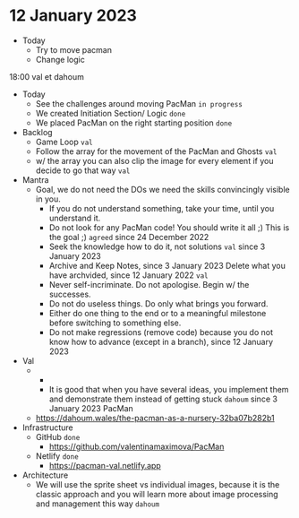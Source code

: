 # 12 January 2023

* Today
   * Try to move pacman
   * Change logic
   
18:00 val et dahoum

* Today
  * See the challenges around moving PacMan `in progress`
  * We created Initiation Section/ Logic `done`
  * We placed PacMan on the right starting position `done`
* Backlog
  * Game Loop `val`
  * Follow the array for the movement of the PacMan and Ghosts `val`
  * w/ the array you can also clip the image for every element if you decide to go that way `val`
* Mantra
  * Goal, we do not need the DOs we need the skills convincingly visible in you.
    * If you do not understand something, take your time, until you understand it.
    * Do not look for any PacMan code! You should write it all ;) This is the goal ;) `agreed` since 24 December 2022
    * Seek the knowledge how to do it, not solutions `val` since 3 January 2023
    * Archive and Keep Notes, since 3 January 2023 Delete what you have archvided, since 12 January 2022 `val`
    * Never self-incriminate. Do not apologise. Begin w/ the successes.
    * Do not do useless things. Do only what brings you forward.
    * Either do one thing to the end or to a meaningful milestone before switching to something else.
    * Do not make regressions (remove code) because you do not know how to advance (except in a branch), since 12 January 2023
* Val
  * +
    * It is good that when you have several ideas, you implement them and demonstrate them instead of getting stuck `dahoum` since 3 January 2023
PacMan
  * https://dahoum.wales/the-pacman-as-a-nursery-32ba07b282b1
* Infrastructure
  * GitHub `done`
    * https://github.com/valentinamaximova/PacMan
  * Netlify `done`
    * https://pacman-val.netlify.app
* Architecture
  * We will use the sprite sheet vs individual images, because it is the classic approach and you will learn more about image processing and management this way `dahoum`
